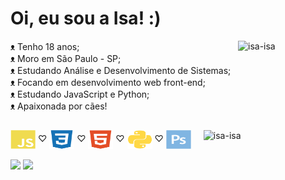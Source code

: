 <div>
  <h1> Oi, eu sou a Isa! :) </h1>
</div>

<div>
  <img align="right" alt="isa-isa" height="140" width="140" src="https://media.giphy.com/media/u8xUn2o99GBjP0zofa/giphy.gif?cid=790b7611fde6fb0d85e72337d25deee51b7529f9ab09f2c7&rid=giphy.gif&ct=g">
</div>

<div>
   <a> ᴥ Tenho 18 anos; </a> <br>
   <a> ᴥ Moro em São Paulo - SP; </a> <br>
  <a> ᴥ Estudando Análise e Desenvolvimento de Sistemas; </a> <br>
  <a> ᴥ Focando em desenvolvimento web front-end; </a> <br>
  <a> ᴥ Estudando JavaScript e Python; </a> <br>
  <a> ᴥ Apaixonada por cães! </a>
  
</div> 

  ##

<div style="display: inline_block; width: max-content;">
  <img align="center" alt="isa-js" height="30" width="40"  style="display: table_cell" src="https://raw.githubusercontent.com/devicons/devicon/master/icons/javascript/javascript-plain.svg"> <a>♡</a>
  <img align="center" alt="isa-css" height="30" width="40" src="https://raw.githubusercontent.com/devicons/devicon/00f02ef57fb7601fd1ddcc2fe6fe670fef3ae3e4/icons/css3/css3-plain.svg"> <a>♡</a>
  <img align="center" alt="isa-html" height="30" width="40" src="https://raw.githubusercontent.com/devicons/devicon/00f02ef57fb7601fd1ddcc2fe6fe670fef3ae3e4/icons/html5/html5-plain.svg"> <a>♡</a>
  <img align="center" alt="isa-python" height="30" width="40" src="https://raw.githubusercontent.com/devicons/devicon/00f02ef57fb7601fd1ddcc2fe6fe670fef3ae3e4/icons/python/python-plain.svg"> <a>♡</a>
  <img align="center" alt="isa-ps" height="30" width="40" src="https://raw.githubusercontent.com/devicons/devicon/00f02ef57fb7601fd1ddcc2fe6fe670fef3ae3e4/icons/photoshop/photoshop-plain.svg">
  <img align="right" style="padding: 0px 0px 0px 20px; position: fixed;" alt="isa-isa" height="100" width="100" src="https://i.pinimg.com/originals/48/5e/83/485e83ad5709e90ba5a0cffccb717e08.gif">
 </div>
 
 <br>
 
 <div style="display: inline_block; padding_top: 10px; align: right;"> 
  <a href = "mailto:contatoisamarquess@gmail.com"><img src="https://img.shields.io/badge/Gmail-D14836?style=for-the-badge&logo=gmail&logoColor=white" target="_blank"></a>
  <a href="https://www.linkedin.com/in/isabela-marques-666348215/" target="_blank"><img src="https://img.shields.io/badge/-LinkedIn-%230077B5?style=for-the-badge&logo=linkedin&logoColor=white" target="_blank"></a>
</div>
